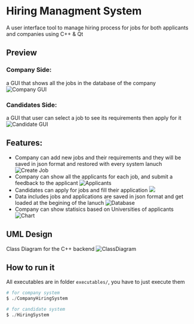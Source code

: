 # Hiring Managment System

A user interface tool to manage hiring process for jobs for both applicants and companies using C++ & Qt

## Preview
### Company Side:
a GUI that shows all the jobs in the database of the company
![Company GUI](images/company_jobs.png)
### Candidates Side:
a GUI that user can select a job to see its requirements then apply for it
![Candidate GUI](images/candidate_jobs.png)

## Features:
- Company can add new jobs and their requirements and they will be saved in json format and restored with every system lanuch
![Create Job](images/company_create_jobs.png)
- Company can show all the applicants for each job, and submit a feedback to the applicant
![Applicants](images/feedback.png)
- Candidates can apply for jobs and fill their application
![](images/candidate_application.png)
- Data includes jobs and applications are saved in json format and get loaded at the begining of the lanuch
![Database](images/database.png)
- Company can show statisics based on Universities of applicants
![Chart](images/statistics.png)



## UML Design
Class Diagram for the C++ backend
![ClassDiagram](images/class_diagram.png)

## How to run it
All executables are in folder `executables/`, you have to just execute them

```python
# for company system
$ ./CompanyHiringSystem

# for candidate system
$ ./HiringSystem
```
